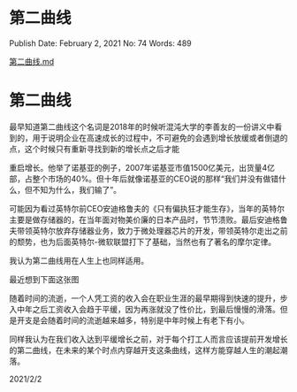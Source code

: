 # 第二曲线

Publish Date: February 2, 2021
No: 74
Words: 489

[第二曲线.md](%E7%AC%AC%E4%BA%8C%E6%9B%B2%E7%BA%BF%201c1215329a4f412983d73c498437aaf3.md)

# 第二曲线

最早知道第二曲线这个名词是2018年的时候听混沌大学的李善友的一份讲义中看到的，用于说明企业在高速成长的过程中，不可避免的会遇到增长放缓或者倒退的点，这个时候只有重新寻找到新的增长点之后才能

重启增长。他举了诺基亚的例子，2007年诺基亚市值1500亿美元，出货量4亿部，占整个市场的40%。但十年后就像诺基亚的CEO说的那样“我们并没有做错什么，但不知为什么，我们输了”。

可能因为看过英特尔前CEO安迪格鲁夫的《只有偏执狂才能生存》，当年的英特尔主要是做存储器的，在当年面对物美价廉的日本产品时，节节溃败。最后安迪格鲁夫带领英特尔放弃存储器业务，致力于微处理器芯片的开发，带领英特尔走出之前的颓势，也为后面英特尔-微软联盟打下了基础，当然也有了著名的摩尔定律。

我认为第二曲线用在人生上也同样适用。

最近想到下面这张图

随着时间的流逝，一个人凭工资的收入会在职业生涯的最早期得到快速的提升，步入中年之后工资收入会趋于平缓，因为再涨就没了性价比，到最后慢慢的滑落。但是开支是会随着时间的流逝越来越多，特别是中年时候上有老下有小。

同样我认为在我们收入达到平缓增长之前，对于每个打工人而言应该提前开发增长的第二曲线，在未来的某个时点内穿越开支这条曲线，这样方能穿越人生的潮起潮落。

2021/2/2